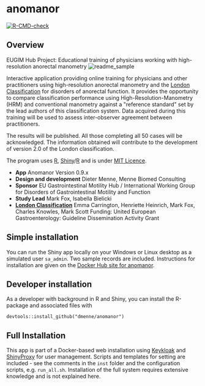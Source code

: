 # anomanor

<!-- badges: start -->
[![R-CMD-check](https://github.com/dmenne/anomanor/workflows/R-CMD-check/badge.svg)](https://github.com/dmenne/anomanor/actions)
<!-- badges: end -->

## Overview

EUGIM Hub Project: Educational training of physicians working with high-resolution anorectal manometry
![readme_sample](https://user-images.githubusercontent.com/506275/146637934-4f688341-d62a-47f6-aa63-cb420e62239b.png)

Interactive application providing online training for physicians and other practitioners using high-resolution anorectal manometry and the [London
Classification](https://onlinelibrary.wiley.com/doi/full/10.1111/nmo.13679) for disorders of anorectal function. It provides the opportunity to
compare classification performance using High-Resolution-Manometry (HRM) and conventional manometry against a "reference standard" set by the lead authors of this classification system. Data acquired during this training will be used to assess inter-observer agreement between practitioners.

The results will be published. All those completing all 50 cases will be acknowledged. The information obtained will contribute to the development of version 2.0 of the London classification.

The program uses [R](https://www.r-project.org/), [Shiny](https://shiny.rstudio.com/)/[R](https://www.r-project.org/) and is under [MIT Licence](https://en.wikipedia.org/wiki/MIT_License).

-   **App** Anomanor Version 0.9.x
-   **Design and development** Dieter Menne, Menne Biomed Consulting
-   **Sponsor** EU Gastrointestinal Motility Hub / International Working
    Group for Disorders of Gastrointestinal Motility and Function
-   **Study Lead** Mark Fox, Isabella Bielicki
-   [**London
    Classification**](https://onlinelibrary.wiley.com/doi/full/10.1111/nmo.13679)
    Emma Carrington, Henriette Heinrich, Mark Fox, Charles Knowles, Mark
    Scott Funding: United European Gastroenterology: Guideline
    Dissemination Activity Grant

## Simple installation

You can run the Shiny app locally on your Windows or Linux desktop as a simulated user `sa_admin`. Two sample records are included. Instructions for installation are given on the [Docker Hub site for anomanor](https://hub.docker.com/repository/docker/dmenne/anomanor).


## Developer installation

As a developer with background in R and Shiny, you can install the R-package and associated files with

```
devtools::install_github("dmenne/anomanor")
```

## Full Installation

This app is part of a Docker-based web installation using [Keykloak](https://www.keycloak.org/) and [ShinyProxy](https://www.shinyproxy.io/) for user management. Scripts and templates for setting are included - see the comments in the `inst` folder and the configuration scripts, e.g. `run_all.sh`. Installation of the full system requires extensive knowledge and is not explained here.



